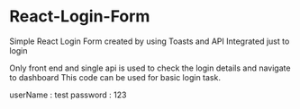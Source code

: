 # React-Login-Form
Simple React Login Form created by using Toasts and API Integrated just to login

Only front end and single api is used to check the login details and navigate to dashboard
This code can be used for basic login task.

userName : test 
password : 123
